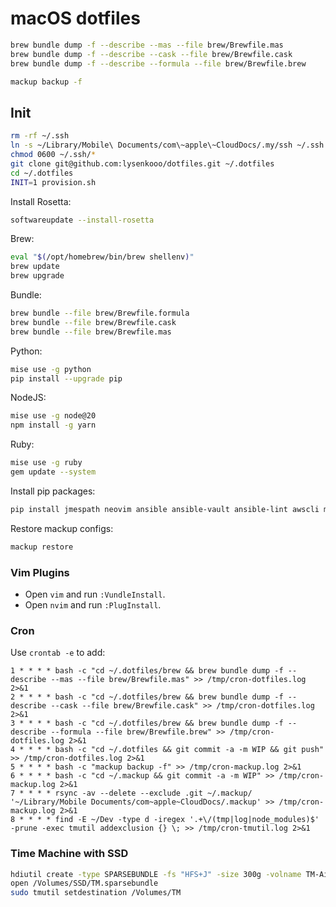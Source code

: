 # macOS dotfiles

```sh
brew bundle dump -f --describe --mas --file brew/Brewfile.mas
brew bundle dump -f --describe --cask --file brew/Brewfile.cask
brew bundle dump -f --describe --formula --file brew/Brewfile.brew
```

```sh
mackup backup -f
```

## Init

```sh
rm -rf ~/.ssh
ln -s ~/Library/Mobile\ Documents/com\~apple\~CloudDocs/.my/ssh ~/.ssh
chmod 0600 ~/.ssh/*
git clone git@github.com:lysenkooo/dotfiles.git ~/.dotfiles
cd ~/.dotfiles
INIT=1 provision.sh
```

Install Rosetta:
```sh
softwareupdate --install-rosetta
```

Brew:
```sh
eval "$(/opt/homebrew/bin/brew shellenv)"
brew update
brew upgrade
```

Bundle:
```sh
brew bundle --file brew/Brewfile.formula
brew bundle --file brew/Brewfile.cask
brew bundle --file brew/Brewfile.mas
```

Python:
```sh
mise use -g python
pip install --upgrade pip
```

NodeJS:
```sh
mise use -g node@20
npm install -g yarn
```

Ruby:
```sh
mise use -g ruby
gem update --system
```

Install pip packages:
```sh
pip install jmespath neovim ansible ansible-vault ansible-lint awscli mackup
```

Restore mackup configs:
```sh
mackup restore
```

### Vim Plugins

* Open `vim` and run `:VundleInstall`.
* Open `nvim` and run `:PlugInstall`.

### Cron

Use `crontab -e` to add:
```
1 * * * * bash -c "cd ~/.dotfiles/brew && brew bundle dump -f --describe --mas --file brew/Brewfile.mas" >> /tmp/cron-dotfiles.log 2>&1
2 * * * * bash -c "cd ~/.dotfiles/brew && brew bundle dump -f --describe --cask --file brew/Brewfile.cask" >> /tmp/cron-dotfiles.log 2>&1
3 * * * * bash -c "cd ~/.dotfiles/brew && brew bundle dump -f --describe --formula --file brew/Brewfile.brew" >> /tmp/cron-dotfiles.log 2>&1
4 * * * * bash -c "cd ~/.dotfiles && git commit -a -m WIP && git push" >> /tmp/cron-dotfiles.log 2>&1
5 * * * * bash -c "mackup backup -f" >> /tmp/cron-mackup.log 2>&1
6 * * * * bash -c "cd ~/.mackup && git commit -a -m WIP" >> /tmp/cron-mackup.log 2>&1
7 * * * * rsync -av --delete --exclude .git ~/.mackup/ '~/Library/Mobile Documents/com~apple~CloudDocs/.mackup' >> /tmp/cron-mackup.log 2>&1
8 * * * * find -E ~/Dev -type d -iregex '.+\/(tmp|log|node_modules)$' -prune -exec tmutil addexclusion {} \; >> /tmp/cron-tmutil.log 2>&1
```

### Time Machine with SSD

```sh
hdiutil create -type SPARSEBUNDLE -fs "HFS+J" -size 300g -volname TM-Air /Volumes/SSD/TM.sparsebundle
open /Volumes/SSD/TM.sparsebundle
sudo tmutil setdestination /Volumes/TM
```
